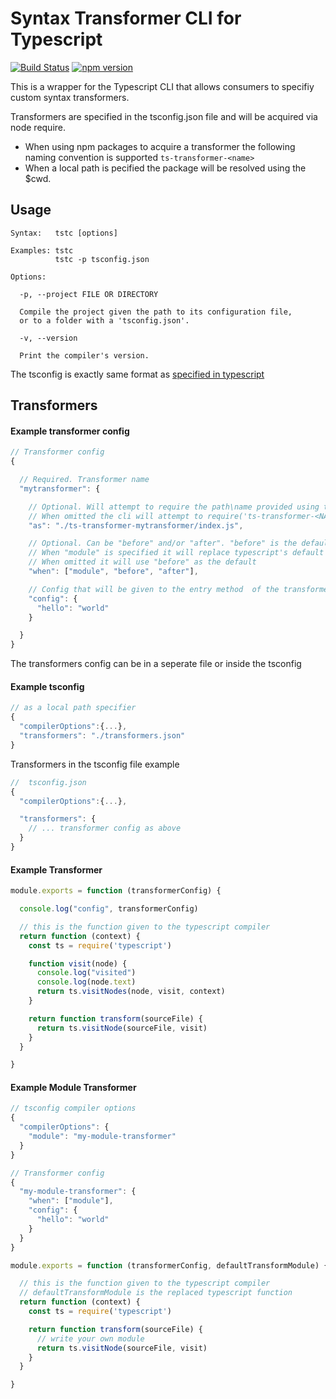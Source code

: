 # Syntax Transformer CLI for Typescript

[![Build Status](https://img.shields.io/travis/ts-contrib/ts-transformer-cli/master.svg)](http://travis-ci.org/ts-contrib/ts-transformer-cli "Check this project's build status on TravisCI")
[![npm version](https://badge.fury.io/js/ts-transformer-cli.svg)](https://badge.fury.io/js/ts-transformer-cli)

This is a wrapper for the Typescript CLI that allows consumers to specifiy custom syntax transformers.

Transformers are specified in the tsconfig.json file and will be acquired via node require.
  - When using npm packages to acquire a transformer the following naming convention is supported `ts-transformer-<name>`
  - When a local path is pecified the package will be resolved using the $cwd.

## Usage

```
Syntax:   tstc [options]

Examples: tstc
          tstc -p tsconfig.json

Options:

  -p, --project FILE OR DIRECTORY

  Compile the project given the path to its configuration file, 
  or to a folder with a 'tsconfig.json'.

  -v, --version

  Print the compiler's version.

 ```

The tsconfig is exactly same format as [specified in typescript](https://www.typescriptlang.org/docs/handbook/tsconfig-json.html)

## Transformers

#### Example transformer config

```js
// Transformer config
{

  // Required. Transformer name
  "mytransformer": {

    // Optional. Will attempt to require the path\name provided using the $cwd.
    // When omitted the cli will attempt to require('ts-transformer-<NAME>')
    "as": "./ts-transformer-mytransformer/index.js", 

    // Optional. Can be "before" and/or "after". "before" is the default. 
    // When "module" is specified it will replace typescript's default transform module
    // When omitted it will use "before" as the default
    "when": ["module", "before", "after"],

    // Config that will be given to the entry method  of the transformer
    "config": {                   
      "hello": "world"
    }

  }
}
```

The transformers config can be in a seperate file or inside the tsconfig

#### Example tsconfig

```js
// as a local path specifier
{
  "compilerOptions":{...},
  "transformers": "./transformers.json"
}

```

Transformers in the tsconfig file example

```js
//  tsconfig.json
{
  "compilerOptions":{...},

  "transformers": {
    // ... transformer config as above
  }
}
```

#### Example Transformer

```js
module.exports = function (transformerConfig) {

  console.log("config", transformerConfig)

  // this is the function given to the typescript compiler
  return function (context) {
    const ts = require('typescript')

    function visit(node) {
      console.log("visited")
      console.log(node.text)
      return ts.visitNodes(node, visit, context)
    }

    return function transform(sourceFile) {
      return ts.visitNode(sourceFile, visit)
    }
  }

}
```

#### Example Module Transformer

```js
// tsconfig compiler options
{
  "compilerOptions": {
    "module": "my-module-transformer"
  }
}

// Transformer config
{
  "my-module-transformer": {
    "when": ["module"],
    "config": {
      "hello": "world"
    }
  }
}
```

```js
module.exports = function (transformerConfig, defaultTransformModule) {

  // this is the function given to the typescript compiler
  // defaultTransformModule is the replaced typescript function
  return function (context) {
    const ts = require('typescript')

    return function transform(sourceFile) {
      // write your own module
      return ts.visitNode(sourceFile, visit)
    }
  }

}
```